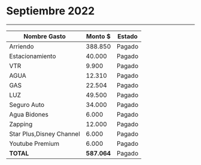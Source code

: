 # Septiembre 2022
----

| Nombre Gasto  | Monto $  | Estado |
|---|---|--|
|   Arriendo |  388.850  |  Pagado | 
|   Estacionamiento | 40.000   |  Pagado | 
|   VTR  | 9.900  |  Pagado | 
|   AGUA | 12.310 | Pagado | 
|   GAS | 22.504 | Pagado | 
|   LUZ | 49.500 |  Pagado  |  
|   Seguro Auto | 34.000 | Pagado  |    |
|   Agua Bidones | 6.000 | Pagado   |  
|   Zapping | 12.000 |   Pagado   |
|   Star Plus,Disney Channel | 6.000 |  Pagado |    |
|   Youtube Premium | 6.000 | Pagado  |    |
 **TOTAL** |  **587.064** | Pagado 